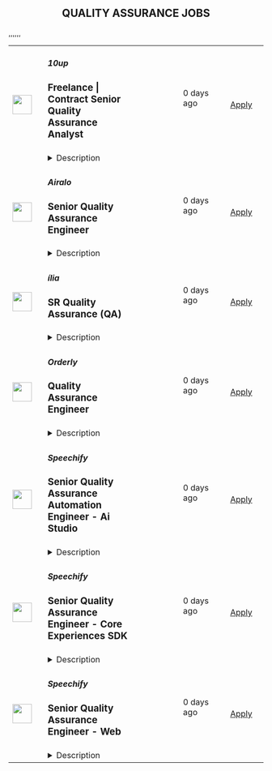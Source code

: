<div align="center"><h2>QUALITY ASSURANCE JOBS</h2></div><table><tr>
                <td width="100" height="100" rowspan="2">
                    <img src="https://pbs.twimg.com/profile_images/2738508979/760be3edebfa0195e36fb3dba07297c1_400x400.png" width="38px" height="auto">
                </td>
                <td width="300">
                    <h5>10up</h5>
                    <h3>Freelance | Contract Senior Quality Assurance Analyst</h3>
                </td>
                <td width="300">
                    <code></code>
                </td>
                <td width="200">
                <text>0 days ago</text>
                </td>
                <td width="100" rowspan="2">
                <a href="https://job-boards.greenhouse.io/10up/jobs/4500249008" align="right" target="_blank">Apply</a>
                </td>
            </tr>
            <tr>
                <td colspan="3">
                <details><summary>Description</summary>
                &lt;p&gt;&lt;strong&gt;Location: Remote - Asia &lt;/strong&gt;&lt;span style=&quot;font-weight: 400;&quot;&gt;(Open to applicants located anywhere IST timezone (+/-4))&lt;/span&gt;&lt;/p&gt;
&lt;p&gt;&lt;span style=&quot;font-weight: 400;&quot;&gt;As an experienced Senior Quality Assurance Analyst at 10up, you’ll be responsible for carrying out manual, visual and functional testing throughout the software development life cycle on unique projects across large web builds and ongoing retainers for high priority clients - ensuring that we not only meet defined requirements, but that we consistently deliver the highest quality experience for our end users.&lt;/span&gt;&lt;/p&gt;
&lt;p&gt;&lt;span style=&quot;font-weight: 400;&quot;&gt;As a leading digital agency, 10up’s client roster spans from innovative startups and impactful non-profits to some of the biggest names in the industry, such as ESPN, Google, The New York Times Co., Microsoft, and The Nobel Prize Committee.&lt;/span&gt;&lt;span style=&quot;font-weight: 400;&quot;&gt;&lt;br&gt;&lt;/span&gt;&lt;span style=&quot;font-weight: 400;&quot;&gt;&lt;br&gt;&lt;/span&gt;As a 10up contractor, you have options for flexible and alternative work schedules. Intentionally remote since day one, spanning six continents and 40 countries, 10up fully embraces the benefits of distributed work.&lt;/p&gt;
&lt;p&gt;&lt;strong&gt;What you will do:&amp;nbsp;&lt;/strong&gt;&lt;/p&gt;
&lt;ul&gt;
&lt;li style=&quot;font-weight: 400;&quot;&gt;&lt;span style=&quot;font-weight: 400;&quot;&gt;Act as the day-to-day QA Owner for dedicated client projects, exhibiting senior-level ownership over QA planning and execution.&lt;/span&gt;&lt;/li&gt;
&lt;li style=&quot;font-weight: 400;&quot;&gt;&lt;span style=&quot;font-weight: 400;&quot;&gt;Lead QA ownership on multiple projects (mix of build and retainer).&amp;nbsp;&lt;/span&gt;&lt;/li&gt;
&lt;li style=&quot;font-weight: 400;&quot;&gt;&lt;span style=&quot;font-weight: 400;&quot;&gt;Successfully create and execute on QA and test case plans by exhibiting ownership of assigned work, proactively flagging blockers, and ensuring alignment of individual output with expected milestones and deadlines. Test cases should follow industry standards and cover all aspects of the property being tested.&lt;/span&gt;&lt;/li&gt;
&lt;li style=&quot;font-weight: 400;&quot;&gt;&lt;span style=&quot;font-weight: 400;&quot;&gt;Ensure superior quality deliverables by engaging cross-discipline leadership, enforcing rigorous QA processes and standards, and taking senior-level ownership of end to end delivery and client satisfaction.&lt;/span&gt;&lt;/li&gt;
&lt;li style=&quot;font-weight: 400;&quot;&gt;&lt;span style=&quot;font-weight: 400;&quot;&gt;Leverage 10up tools, standards, and processes in all client work. Maintain highly collaborative relationships with project managers and discipline directors to achieve elite project outcomes.&lt;/span&gt;&lt;/li&gt;
&lt;li style=&quot;font-weight: 400;&quot;&gt;&lt;span style=&quot;font-weight: 400;&quot;&gt;Actively participate in project discovery to align on QA project requirements. Assist with translating requirements into comprehensive approaches for QA and test case plans that meet established timelines and budgets.&lt;/span&gt;&lt;/li&gt;
&lt;li style=&quot;font-weight: 400;&quot;&gt;&lt;span style=&quot;font-weight: 400;&quot;&gt;Demonstrate a senior-level consultative, client-focused approach through an understanding of underlying client business goals and objectives and support the project team to identify strategic and proactive preventative QA solutions.&amp;nbsp;&lt;/span&gt;&lt;/li&gt;
&lt;/ul&gt;
&lt;p&gt;&lt;strong&gt;About you:&amp;nbsp;&lt;/strong&gt;&lt;/p&gt;
&lt;ul&gt;
&lt;li style=&quot;font-weight: 400;&quot;&gt;&lt;span style=&quot;font-weight: 400;&quot;&gt;You have at least 4+ years of Quality Assurance experience (preferably in an agency environment) for web-based technology projects; specifically focused on quality assurance testing for web applications and software products, including cross-browser and cross-device testing -- emulated and on-device.&lt;/span&gt;&lt;/li&gt;
&lt;li style=&quot;font-weight: 400;&quot;&gt;&lt;span style=&quot;font-weight: 400;&quot;&gt;You are comfortable with major computer and mobile operating systems, including Windows 10, Mac OS/X, iOS, Android, and the major browsers that operate on them (e.g. Safari, Firefox, Chrome), as well as having experience defining tests and reviewing test results with BrowserStack and other cross-platform testing tools.&lt;/span&gt;&lt;/li&gt;
&lt;li style=&quot;font-weight: 400;&quot;&gt;&lt;span style=&quot;font-weight: 400;&quot;&gt;You have experience writing detail-oriented test plans and test cases for manual testing.&lt;/span&gt;&lt;/li&gt;
&lt;li style=&quot;font-weight: 400;&quot;&gt;&lt;span style=&quot;font-weight: 400;&quot;&gt;You apply critical thinking, user empathy, adaptability, and an attention to detail in everything you do, enabling you to not only troubleshoot bugs, but to also identify and offer preventative solutions to potential quality issues before they become problems.&amp;nbsp;&lt;/span&gt;&lt;/li&gt;
&lt;li style=&quot;font-weight: 400;&quot;&gt;&lt;span style=&quot;font-weight: 400;&quot;&gt;You are comfortable being a part of and managing time against multiple parallel cross-functional delivery teams, and directly owning the success of QA across your projects.&lt;/span&gt;&lt;/li&gt;
&lt;/ul&gt;
&lt;p&gt;&lt;strong&gt;Join our Contractor Pool!&amp;nbsp;&lt;/strong&gt;&lt;span style=&quot;font-weight: 400;&quot;&gt;&lt;br&gt;&lt;/span&gt;&lt;span style=&quot;font-weight: 400;&quot;&gt;&lt;br&gt;&lt;/span&gt;&lt;span style=&quot;font-weight: 400;&quot;&gt;We are currently accepting applications for potential upcoming freelance QA opportunities. If you are passionate about 10up&#39;s mission and great QA work, please apply. We&#39;d appreciate the opportunity to personally review your application. Everyone gets a response.&lt;/span&gt;&lt;/p&gt;
&lt;p&gt;&lt;span style=&quot;font-weight: 400;&quot;&gt;Read more about &lt;/span&gt;&lt;a href=&quot;https://drive.google.com/file/d/1nQ9yWRqfDAdrriYRnBNzYo7w59auYxMe/view&quot;&gt;&lt;span style=&quot;font-weight: 400;&quot;&gt;What to Expect&lt;/span&gt;&lt;/a&gt;&lt;span style=&quot;font-weight: 400;&quot;&gt; through our Recruiting process.&lt;/span&gt;&lt;/p&gt;
&lt;p&gt;&lt;span style=&quot;font-weight: 400;&quot;&gt;We don&#39;t want you to miss any communication from us! To ensure you receive updates on your application, please add jobs@10up.com to your contacts list! #LI-Remote&lt;/span&gt;&lt;/p&gt;
                </details>
                </td>
            </tr>,<tr>
                <td width="100" height="100" rowspan="2">
                    <img src="https://lever-client-logos.s3.us-west-2.amazonaws.com/55028a36-609c-479c-9553-d4689ff2dd8c-1669620566663.png" width="38px" height="auto">
                </td>
                <td width="300">
                    <h5>Airalo</h5>
                    <h3>Senior Quality Assurance Engineer</h3>
                </td>
                <td width="300">
                    <code></code>
                </td>
                <td width="200">
                <text>0 days ago</text>
                </td>
                <td width="100" rowspan="2">
                <a href="https://jobs.lever.co/airalo/cd2b9b0f-b0d1-4fd3-93e5-e52422d9f852" align="right" target="_blank">Apply</a>
                </td>
            </tr>
            <tr>
                <td colspan="3">
                <details><summary>Description</summary>
                <div><b>About Airalo</b></div><div>Alo! Airalo is the world’s first eSIM store that helps people connect in over 200+ countries and regions across the globe. We are building the next digital service that revolutionizes the telecom industry. We are a travel-tech company and an equal-opportunity environment that values and executes diversity, inclusion, and equity. Our team is spread across 50+ countries and six continents. What glues us together is our commitment to changing the way you connect<span style="font-size: 13.3333px">. </span></div><div><br></div><div><b>About you</b></div><div>We hope that you care deeply about the quality of your work, the intrinsic worth of tasks, and the success of your team. You are self-disciplined and do not require micromanagement in terms of your skillset and work ethic. You do your best to flourish as an individual every day while working hard to foster a collaborative team environment. You believe in the importance of being — and staying — authentic, honest, positive, and kind. You are a good interlocutor with clear and concise communication. You are able to manage multiple projects, have an analytical mind, pay keen attention to detail, and love to get your hands dirty. You are cognizant, tolerant, and welcoming of vulnerabilities and cultural differences.</div><div><br></div><div><b>About the Role</b></div><div><b>Position</b>: Full-time / Employee</div><div><b>Location:</b>&nbsp;Remote-first </div><div><b>Benefits:</b>&nbsp;Health Insurance, work-from-anywhere stipend, annual wellness &amp; learning credits, annual all-expenses-paid company retreat in a gorgeous destination &amp; other benefits</div><div><br></div><div>We are looking for an experienced and responsible senior QA automation engineer who will create and improve automation strategy and framework, making it part of our CI/CD pipeline . You will be part of our QA team that maximizes product quality and minimize regression risks by creating automated tests for our API, Web and Mobile applications.</div><h3>Responsibilities include but are not limited to:</h3><li>Designing, implementing, and executing automated and performance tests for native mobile and web applications</li><li>Running User Acceptance and Regression tests by reviewing the user stories, acceptance criteria &amp; design documents, and creating user acceptance cases (UAC)</li><li>Caring for the quality of user interfaces as pixel-perfect and experience, as much as software quality</li><li>Ensuring version releases with 0 critical bug all the time</li><li>Collaborating and working closely with Product Managers, Developers, Designers to share bug reports, ensure business requirements are met, and increase code and automated test coverages</li><li>Tracking and measuring quality metrics to take any necessary corrective actions proactively for one thing: the best quality can be achieved</li><li>Evaluating, building, and improving the roadmap and infrastructure of the overall QA strategy and testing cycle for the end-products, making recommendations as necessary</li><li>Helping to build and grow a strong and dedicated QA Team</li>,<h3>Must-haves:</h3><li>5+ years of dedicated experience in Quality Assurance (QA)</li><li>3+ years of dedicated experience with web and mobile automating application</li><li>Understanding of software testing theory and methodologies</li><li>Experience in manual testing across the spectrum of acceptance criteria of the user stories and test cases</li><li>Ability to run User Acceptance and Regression tests from the perspective of the end-users</li><li>Good understanding of HTTP protocol, WebSocket</li><li>Experience in automated functional, API, and UI testing</li><li>Understanding of distributed apps and client-server architecture</li><li>Good knowledge of at least one programming language e.g., Java, Python, JavaScript, etc.</li><li>Experience with test automation frameworks for UI/API e.g., XCUITest, Selenium, Cucumber, Cypress, Playwright, Maestro mobile, Axios, RestAssured, etc.</li><li>Experience in performance testing and tools e.g., Apache Jmeter, Gatlin, etc.</li><li>Experience with software development tools e.g., Xcode, Android Studio, etc.</li><li>Experience with continuous integration (CI/CD) pipelines and tools e.g., Github Actions, Bitrise, etc.</li><li>Experience with setting up&nbsp;testing environments and Docker containers for automated tests</li><li>Ability to troubleshoot and debug test infrastructure (test environments, docker containers, CI/CD pipeline workflows related to test automation)</li><li>Strong critical and analytical thinking, ability to determine gaps and inconsistencies in product requirements and collaborate with product managers and developers to improve them</li><li>Good verbal and written communication skills in English</li>,<h3>Good-to-have:</h3><li>Knowledge of Agile product development practices and tools e.g. JIRA etc.</li><li>Graduate degree in a related field</li><li>Prior work experience in telecommunications</li><li>Knowledge of eSIM and GSMA related technologies and services</li><div>If you are interested in this position, <b>please apply via the link.</b></div><div><br></div><div>We sincerely thank all applicants in advance for submitting their interest in this opportunity. Airalo is an equal opportunity employer and values diversity, equity &amp; inclusion. We do not discriminate on the basis of race, religion, national origin, gender, sexual orientation, age, marital status, veteran status, or disability status. We are committed to providing reasonable accommodations upon request for individuals with disabilities throughout our job interview process.</div>
                </details>
                </td>
            </tr>,<tr>
                <td width="100" height="100" rowspan="2">
                    <img src="https://avatars.githubusercontent.com/u/35933823?s=200&v=4" width="38px" height="auto">
                </td>
                <td width="300">
                    <h5>ília</h5>
                    <h3>SR Quality Assurance (QA)</h3>
                </td>
                <td width="300">
                    <code></code>
                </td>
                <td width="200">
                <text>0 days ago</text>
                </td>
                <td width="100" rowspan="2">
                <a href="https://boards.greenhouse.io/ilia/jobs/5432142004" align="right" target="_blank">Apply</a>
                </td>
            </tr>
            <tr>
                <td colspan="3">
                <details><summary>Description</summary>
                &lt;p&gt;Aqui na ília nossas vagas estão sempre abertas para todas as pessoas e não se restringem quanto a gênero, etnia, orientação sexual, fatores sociais, condições físicas ou intelectuais (PCD) etc. Incentivamos a candidatura de integrantes de todos os grupos minoritários!&lt;/p&gt;
&lt;h3&gt;&lt;strong&gt;Sobre a ília&lt;/strong&gt;&lt;/h3&gt;
&lt;p&gt;Somos especialistas em tecnologia, dados e design, impulsionando a transformação digital de grandes players do mercado há mais de 10 anos, nos setores financeiro, seguros e mobilidade. Com mais de 450 profissionais, estamos presentes no Brasil e Europa, atendendo aos mercados da América Latina, Europa e América do Norte, desenvolvendo produtos digitais de alta qualidade e com foco em resultados de negócios. Somos uma equipe inovadora, criativa e apaixonada por tecnologia.&amp;nbsp;&lt;/p&gt;
&lt;p&gt;Certificada pelo 5° ano consecutivo como Great Place to work aqui na ília acreditamos que pessoas mudam o mundo, e investimos nelas. Nossas awesome deliveries são feitas de pessoas para pessoas, afinal awesome people make awesome deliveries!&amp;nbsp;&lt;/p&gt;
&lt;p&gt;#Vempraília!&lt;/p&gt;
&lt;h3&gt;&lt;strong&gt;Sobre a vaga&lt;/strong&gt;&lt;/h3&gt;
&lt;ul class=&quot;p-rich_text_list p-rich_text_list__bullet p-rich_text_list--nested&quot; data-stringify-type=&quot;unordered-list&quot; data-list-tree=&quot;true&quot; data-indent=&quot;0&quot; data-border=&quot;0&quot;&gt;
&lt;li data-stringify-indent=&quot;0&quot; data-stringify-border=&quot;0&quot;&gt;Definir e implementar estratégias de testes para garantir a qualidade dos produtos.&lt;/li&gt;
&lt;li data-stringify-indent=&quot;0&quot; data-stringify-border=&quot;0&quot;&gt;Desenvolver e manter testes automatizados (frontend, backend e mobile).&lt;/li&gt;
&lt;li data-stringify-indent=&quot;0&quot; data-stringify-border=&quot;0&quot;&gt;Trabalhar em conjunto com desenvolvedores, designers e POs para garantir entregas de alto nível.&lt;/li&gt;
&lt;li data-stringify-indent=&quot;0&quot; data-stringify-border=&quot;0&quot;&gt;Criar e executar testes funcionais, regressivos, de integração, performance e segurança.&lt;/li&gt;
&lt;li data-stringify-indent=&quot;0&quot; data-stringify-border=&quot;0&quot;&gt;Estabelecer e manter pipelines de CI/CD com automação de testes.&lt;/li&gt;
&lt;li data-stringify-indent=&quot;0&quot; data-stringify-border=&quot;0&quot;&gt;Definir métricas e indicadores de qualidade para monitoramento contínuo.&lt;/li&gt;
&lt;li data-stringify-indent=&quot;0&quot; data-stringify-border=&quot;0&quot;&gt;Atuar na identificação e resolução de bugs e gargalos de performance.&lt;/li&gt;
&lt;li data-stringify-indent=&quot;0&quot; data-stringify-border=&quot;0&quot;&gt;Propor e implementar melhores práticas de QA no time.&lt;/li&gt;
&lt;li data-stringify-indent=&quot;0&quot; data-stringify-border=&quot;0&quot;&gt;Garantir documentação adequada dos casos de testes e processos.&lt;/li&gt;
&lt;/ul&gt;
&lt;h3&gt;&lt;strong&gt;Requisitos:&lt;/strong&gt;&lt;/h3&gt;
&lt;ul class=&quot;p-rich_text_list p-rich_text_list__bullet p-rich_text_list--nested&quot; data-stringify-type=&quot;unordered-list&quot; data-list-tree=&quot;true&quot; data-indent=&quot;0&quot; data-border=&quot;0&quot;&gt;
&lt;li data-stringify-indent=&quot;0&quot; data-stringify-border=&quot;0&quot;&gt;Experiência sólida com automação de testes (Selenium, Cypress, Playwright, Appium, etc.).&lt;/li&gt;
&lt;li data-stringify-indent=&quot;0&quot; data-stringify-border=&quot;0&quot;&gt;Conhecimento em linguagens de programação (JavaScript, TypeScript, Python, Java, etc.).&lt;/li&gt;
&lt;li data-stringify-indent=&quot;0&quot; data-stringify-border=&quot;0&quot;&gt;Experiência em testes de API com Postman, RestAssured ou similares.&lt;/li&gt;
&lt;li data-stringify-indent=&quot;0&quot; data-stringify-border=&quot;0&quot;&gt;Conhecimento em CI/CD e integração de testes automatizados (Jenkins, GitHub Actions, etc.).&lt;/li&gt;
&lt;li data-stringify-indent=&quot;0&quot; data-stringify-border=&quot;0&quot;&gt;Experiência com BDD (Cucumber, SpecFlow, etc.).&lt;/li&gt;
&lt;li data-stringify-indent=&quot;0&quot; data-stringify-border=&quot;0&quot;&gt;&amp;nbsp;Conhecimento em testes de performance (JMeter, k6, Gatling).&lt;/li&gt;
&lt;li data-stringify-indent=&quot;0&quot; data-stringify-border=&quot;0&quot;&gt;&amp;nbsp;Familiaridade com metodologias ágeis (Scrum, Kanban).&lt;/li&gt;
&lt;li data-stringify-indent=&quot;0&quot; data-stringify-border=&quot;0&quot;&gt;&amp;nbsp;Capacidade de análise crítica e resolução de problemas.&lt;/li&gt;
&lt;li data-stringify-indent=&quot;0&quot; data-stringify-border=&quot;0&quot;&gt;Inglês desejável (leitura e escrita para documentação e testes internacionais).&lt;/li&gt;
&lt;/ul&gt;
&lt;h3&gt;&lt;strong&gt;Benefícios e Incentivos:&lt;/strong&gt;&lt;/h3&gt;
&lt;p&gt;Nossa contratação é CLT- 40h semanais com jornada flexível, sendo executada 100% de forma remota. Os benefícios da ília são pensados para proporcionar uma experiência AWESOME para cada ílian, abaixo você encontra os benefícios de forma resumida. #vempraília&lt;/p&gt;
&lt;p&gt;Para Saúde e bem-estar:&lt;/p&gt;
&lt;ul&gt;
&lt;li&gt;Plano de Saúde e Odontológico SulAmérica extensivo a dependentes;&lt;/li&gt;
&lt;li&gt;Vale Alimentação/Refeição em cartão fléxivel Picpay benefícios&amp;nbsp;&lt;/li&gt;
&lt;li&gt;Seguro de Vida;&lt;/li&gt;
&lt;li&gt;Auxílio Home-Office em cartão fléxivel Picpay benefícios;&lt;/li&gt;
&lt;li&gt;Wellhub (Gympass)&lt;/li&gt;
&lt;li&gt;TotalPass&lt;/li&gt;
&lt;/ul&gt;
&lt;p&gt;Para o seu Desenvolvimento:&lt;/p&gt;
&lt;ul&gt;
&lt;li&gt;ília University: Universidade Corporativa com mais de 20 mil cursos disponíveis para desenvolvimento pessoal e profissional;&lt;/li&gt;
&lt;li&gt;Language Academy: Escola de idiomas para ílians;&lt;/li&gt;
&lt;li&gt;í-talks e Chapter: Momentos e cerimônias em que o time compartilha práticas, estudos, projetos e ideias. Nas chapters ainda se reúnem pessoas com skills similares para compartilhamento de ideias, práticas e experiências;&lt;/li&gt;
&lt;/ul&gt;
&lt;p&gt;Gostamos de ir além no cuidado com as nossas pessoas, então dispomos também de alguns benefícios não convencionais:&amp;nbsp;&lt;/p&gt;
&lt;ul&gt;
&lt;li&gt;Plano de Saúde PET- Guapeco&amp;nbsp;&lt;/li&gt;
&lt;li&gt;BYOD- Alugamos o seu notebook pessoal te pagando um valor mensal para que você o use, mas disponibilizamos também máquinas de trabalho para ílians. Você quem decide!&lt;/li&gt;
&lt;li&gt;Seu Niver, seu bolo!&lt;/li&gt;
&lt;li&gt;Seu Networking Vale Prêmio- Programa de premiação a indicação de novos funcionários.&lt;/li&gt;
&lt;/ul&gt;
                </details>
                </td>
            </tr>,<tr>
                <td width="100" height="100" rowspan="2">
                    <img src="https://avatars.githubusercontent.com/u/116062758?s=200&v=4" width="38px" height="auto">
                </td>
                <td width="300">
                    <h5>Orderly</h5>
                    <h3>Quality Assurance Engineer</h3>
                </td>
                <td width="300">
                    <code></code>
                </td>
                <td width="200">
                <text>0 days ago</text>
                </td>
                <td width="100" rowspan="2">
                <a href="https://job-boards.greenhouse.io/orderlynetwork/jobs/5212636003" align="right" target="_blank">Apply</a>
                </td>
            </tr>
            <tr>
                <td colspan="3">
                <details><summary>Description</summary>
                &lt;h2 style=&quot;text-align: center;&quot;&gt;&lt;strong&gt;Work with the best&lt;/strong&gt;&lt;/h2&gt;
&lt;p&gt;We are Orderly, the ultimate destination for decentralized trading platforms. We are not satisfied with the limitations of centralized exchanges or the complexities of building decentralized order books. We aim to make trading easy, fast, and secure for everyone. How? By fusing the simplicity of CeFi with the power of DeFi.&lt;br&gt;&lt;br&gt;At the heart of the issue lies “liquidity”. Builders often grapple with a paradox; traders need liquidity, but liquidity demands traders. Our solution is simple as is bold –&lt;span class=&quot;text-primary-100 font-semibold&quot;&gt;concentrate all liquidity into one order book. One order book that connects all the liquidity in the crypto space.&lt;/span&gt;&lt;br&gt;&lt;br&gt;Our ambition doesn&#39;t stop there. We&#39;re omnichain, championing chain abstraction. We envision seamless transactions, where the underlying blockchain is merely a detail. By concentrating liquidity, we aim to redefine the crypto landscape, making bridging and wrapped assets a thing of the past.&lt;br&gt;&lt;br&gt;We are Orderly, and we are here to revolutionize DeFi, democratizing access to financial opportunities and fostering a fair, equitable paradigm for all.&lt;/p&gt;
&lt;h2 style=&quot;text-align: center;&quot;&gt;&lt;strong&gt;A Glimpse into Your Future at Orderly Network&lt;/strong&gt;&lt;/h2&gt;
&lt;ul&gt;
&lt;li&gt;&lt;span style=&quot;text-decoration: underline;&quot;&gt;&lt;em&gt;What will you be working on?&lt;/em&gt;&lt;/span&gt;
&lt;ul&gt;
&lt;li&gt;Test, deploy, and operate automated high-frequency quantitative trading systems&lt;/li&gt;
&lt;li&gt;Monitor risk exposure, pnl and system status of hundreds of trading processes&lt;/li&gt;
&lt;li&gt;Adjust model configs and parameters based on market conditions&lt;/li&gt;
&lt;li&gt;Suggest automation and improvements to the systems&lt;/li&gt;
&lt;li&gt;Contribute to all aspects of the trading desk activities including: position and pnl reconciliation, risk management tasks, and post trade analysis&lt;/li&gt;
&lt;li&gt;Generate feedback on trading system performance by examining system logs and market data for executions&lt;/li&gt;
&lt;li&gt;Communicate relevant news, market events, and system behavior to team members&lt;/li&gt;
&lt;/ul&gt;
&lt;/li&gt;
&lt;li&gt;&lt;span style=&quot;text-decoration: underline;&quot;&gt;&lt;em&gt;What skills will you be using?&lt;/em&gt;&lt;/span&gt;
&lt;ul&gt;
&lt;li&gt;Bachelor&#39;s degree in Engineering, Sciences, Math, Economics, Finance (or equivalent)&lt;/li&gt;
&lt;li&gt;Strong work ethic and willingness to do what it takes to get the job done&lt;/li&gt;
&lt;li&gt;Must be motivated, dependable, and responsible&lt;/li&gt;
&lt;li&gt;Ability to use sound judgment under pressure&lt;/li&gt;
&lt;li&gt;High attention to detail&lt;/li&gt;
&lt;li&gt;Ability to understand and reason about complex trading systems&lt;/li&gt;
&lt;li&gt;Basic SQL, JavaScript, Java programming and scripting knowledge in a Linux environment&lt;/li&gt;
&lt;li&gt;Previous trading experience a plus&lt;/li&gt;
&lt;/ul&gt;
&lt;/li&gt;
&lt;/ul&gt;
&lt;h2 style=&quot;text-align: center;&quot;&gt;&lt;strong&gt;Interested in Learning More?&lt;/strong&gt;&lt;/h2&gt;
&lt;ul&gt;
&lt;li&gt;Our hiring process begins by meeting with our People Team, who help facilitate the process of placing you in your new role. You can expect to share your experience and ideas in online video interviews with our hiring team, made up of management and potential new colleagues.&lt;/li&gt;
&lt;li&gt;If you have experience in developing trading systems or financial-related products is a&amp;nbsp;plus.&lt;/li&gt;
&lt;li&gt;You can prepare for this interview by mentally organizing your strategies and opinions on topics such as Web3, cryptocurrency trading platforms, and your vision of how to succeed.&amp;nbsp;&lt;/li&gt;
&lt;li&gt;Share this! Don’t be afraid of friends or co-workers stealing this job! If you are amazing and smart we will find a place for you. Check out our &lt;a href=&quot;https://boards.greenhouse.io/orderlynetwork/jobs/5170520003&quot; target=&quot;_blank&quot;&gt;External Referral Incentives Program&lt;/a&gt; as well.&amp;nbsp;&lt;/li&gt;
&lt;/ul&gt;
                </details>
                </td>
            </tr>,<tr>
                <td width="100" height="100" rowspan="2">
                    <img src="https://avatars.githubusercontent.com/u/32529485?s=200&v=4" width="38px" height="auto">
                </td>
                <td width="300">
                    <h5>Speechify</h5>
                    <h3>Senior Quality Assurance Automation Engineer - Ai Studio </h3>
                </td>
                <td width="300">
                    <code></code>
                </td>
                <td width="200">
                <text>0 days ago</text>
                </td>
                <td width="100" rowspan="2">
                <a href="https://job-boards.greenhouse.io/speechify/jobs/4974899004" align="right" target="_blank">Apply</a>
                </td>
            </tr>
            <tr>
                <td colspan="3">
                <details><summary>Description</summary>
                &lt;div class=&quot;p-rich_text_section&quot;&gt;&lt;strong data-stringify-type=&quot;bold&quot;&gt;Mission&lt;/strong&gt;&lt;/div&gt;
&lt;div class=&quot;p-rich_text_section&quot;&gt;&lt;br&gt;Speechify is the easiest way to listen to the world’s information. Articles on the web, documents in the cloud, books on your phone. We absorb it all and let you listen to it at your desk, on the go, at your own speed, and with tools that make learning easier, deeper, and faster. What streaming services have done for audio entertainment, we’re doing for audio information. And whatever we’re doing seems to be working. We’re #1 in our category, and experiencing exponential growth.&lt;/div&gt;
&lt;div class=&quot;p-rich_text_section&quot;&gt;&amp;nbsp;&lt;/div&gt;
&lt;div class=&quot;p-rich_text_section&quot;&gt;&lt;strong data-stringify-type=&quot;bold&quot;&gt;Overview&lt;/strong&gt;&lt;/div&gt;
&lt;div class=&quot;p-rich_text_section&quot;&gt;&lt;br&gt;Our team is committed to changing the way people read and with our exponential growth, we are looking for a strong QA engineer to help us succeed through testing mobile applications. We love a commitment to quality and risk assessment, maintaining documentation, and curiosity of testing trends and industry standards.&lt;/div&gt;
&lt;div class=&quot;p-rich_text_section&quot;&gt;&amp;nbsp;&lt;/div&gt;
&lt;div class=&quot;p-rich_text_section&quot;&gt;This is a full-time remote role and can be based anywhere globally.&lt;/div&gt;
&lt;div class=&quot;p-rich_text_section&quot;&gt;&amp;nbsp;&lt;/div&gt;
&lt;div class=&quot;p-rich_text_section&quot;&gt;&lt;strong data-stringify-type=&quot;bold&quot;&gt;What You’ll Do&lt;/strong&gt;&lt;/div&gt;
&lt;div class=&quot;p-rich_text_section&quot;&gt;
&lt;ul class=&quot;p-rich_text_list p-rich_text_list__bullet&quot; data-stringify-type=&quot;unordered-list&quot; data-indent=&quot;0&quot; data-border=&quot;0&quot;&gt;
&lt;li data-stringify-indent=&quot;0&quot; data-stringify-border=&quot;0&quot;&gt;Develop and execute test plans, test cases, and test scripts for the Speechify iOS app, ensuring comprehensive coverage for both manual and automated testing.&lt;/li&gt;
&lt;li data-stringify-indent=&quot;0&quot; data-stringify-border=&quot;0&quot;&gt;Collaborate with the development team to identify, reproduce, and document issues and defects in the iOS app.&lt;/li&gt;
&lt;li data-stringify-indent=&quot;0&quot; data-stringify-border=&quot;0&quot;&gt;Utilize and maintain automation tools and frameworks for Web, such as Playwright, to increase efficiency and reduce manual testing efforts.&lt;/li&gt;
&lt;li data-stringify-indent=&quot;0&quot; data-stringify-border=&quot;0&quot;&gt;Stay up-to-date with the latest industry trends, tools, and best practices in Web testing and automation.&lt;/li&gt;
&lt;li data-stringify-indent=&quot;0&quot; data-stringify-border=&quot;0&quot;&gt;Create and maintain test documentation, including test plans, test cases, and test summaries, ensuring they are clear, concise, and up-to-date.&lt;/li&gt;
&lt;li data-stringify-indent=&quot;0&quot; data-stringify-border=&quot;0&quot;&gt;Communicate testing results, progress, and issues to project stakeholders, including developers, product managers, and customer support teams.&lt;/li&gt;
&lt;li data-stringify-indent=&quot;0&quot; data-stringify-border=&quot;0&quot;&gt;Participate in agile development processes, attending daily stand-ups, sprint planning sessions, and retrospectives.&lt;/li&gt;
&lt;li data-stringify-indent=&quot;0&quot; data-stringify-border=&quot;0&quot;&gt;Continuously identify opportunities for process and tool improvements, and work with the team to implement these enhancements.&lt;/li&gt;
&lt;/ul&gt;
&lt;/div&gt;
&lt;div class=&quot;p-rich_text_section&quot;&gt;&amp;nbsp;&lt;/div&gt;
&lt;div class=&quot;p-rich_text_section&quot;&gt;&lt;strong data-stringify-type=&quot;bold&quot;&gt;An ideal candidate should have&lt;/strong&gt;&lt;/div&gt;
&lt;ul class=&quot;p-rich_text_list p-rich_text_list__bullet&quot; data-stringify-type=&quot;unordered-list&quot; data-indent=&quot;0&quot; data-border=&quot;0&quot;&gt;
&lt;li data-stringify-indent=&quot;0&quot; data-stringify-border=&quot;0&quot;&gt;B.S. in Computer Science, related technical field or equivalent experience&lt;/li&gt;
&lt;li data-stringify-indent=&quot;0&quot; data-stringify-border=&quot;0&quot;&gt;3+ years of experience in QA engineering, with a focus on Web Based testing.&lt;/li&gt;
&lt;li data-stringify-indent=&quot;0&quot; data-stringify-border=&quot;0&quot;&gt;Proficiency in using automation tools and frameworks for iOS, such as Appium, Python language&lt;/li&gt;
&lt;li data-stringify-indent=&quot;0&quot; data-stringify-border=&quot;0&quot;&gt;Strong understanding of Web app development and testing processes, including familiarity with Apple&#39;s Human Interface Guidelines and the App Store submission process.&lt;/li&gt;
&lt;li data-stringify-indent=&quot;0&quot; data-stringify-border=&quot;0&quot;&gt;Experience with continuous integration and continuous delivery (CI/CD) pipelines, such as Bitrise, CircleCI.&lt;/li&gt;
&lt;li data-stringify-indent=&quot;0&quot; data-stringify-border=&quot;0&quot;&gt;Solid understanding of Agile methodologies and experience working in an Agile environment.&lt;/li&gt;
&lt;li data-stringify-indent=&quot;0&quot; data-stringify-border=&quot;0&quot;&gt;Excellent troubleshooting and problem-solving skills, with the ability to identify, analyze, and resolve issues in a timely manner.&lt;/li&gt;
&lt;li data-stringify-indent=&quot;0&quot; data-stringify-border=&quot;0&quot;&gt;Strong communication and collaboration skills, with the ability to work effectively with cross-functional teams.&lt;/li&gt;
&lt;li data-stringify-indent=&quot;0&quot; data-stringify-border=&quot;0&quot;&gt;Experience with version control systems, such as Git.&lt;/li&gt;
&lt;/ul&gt;
&lt;div class=&quot;p-rich_text_section&quot;&gt;Nice-to-Have:&lt;/div&gt;
&lt;ul class=&quot;p-rich_text_list p-rich_text_list__bullet&quot; data-stringify-type=&quot;unordered-list&quot; data-indent=&quot;0&quot; data-border=&quot;0&quot;&gt;
&lt;li data-stringify-indent=&quot;0&quot; data-stringify-border=&quot;0&quot;&gt;Experience with text-to-speech technologies.&lt;/li&gt;
&lt;li data-stringify-indent=&quot;0&quot; data-stringify-border=&quot;0&quot;&gt;Familiarity with accessibility testing and guidelines, such as WCAG.&lt;/li&gt;
&lt;/ul&gt;
&lt;div class=&quot;p-rich_text_section&quot;&gt;&lt;strong data-stringify-type=&quot;bold&quot;&gt;Engineering at Speechify is exciting for a few reasons&lt;/strong&gt;&lt;/div&gt;
&lt;ul&gt;
&lt;li&gt;We provide an opportunity to not only increase your knowledge, but ours as well.
&lt;ul&gt;
&lt;li&gt;We strongly believe is sustainable growth. As a startup, we put our customers and employees first.&lt;/li&gt;
&lt;/ul&gt;
&lt;/li&gt;
&lt;li&gt;Our company vision allows for a lot of creative exploration.
&lt;ul&gt;
&lt;li&gt;What does a future where people consume all information through audio look like? How do we create this future?&lt;/li&gt;
&lt;/ul&gt;
&lt;/li&gt;
&lt;li&gt;We have life changing product market fit.
&lt;ul&gt;
&lt;li&gt;Our users (people with disabilities, students, working professionals) report life changing experiences after discovering our product.&lt;/li&gt;
&lt;/ul&gt;
&lt;/li&gt;
&lt;li&gt;We move very quickly
&lt;ul&gt;
&lt;li&gt;We run many experiments and ship product updates multiple times every week.&lt;/li&gt;
&lt;/ul&gt;
&lt;/li&gt;
&lt;li&gt;We are focused on customers
&lt;ul&gt;
&lt;li&gt;We start from concrete user problems and build systems that solve them&lt;/li&gt;
&lt;/ul&gt;
&lt;/li&gt;
&lt;li&gt;We value deep thinking
&lt;ul&gt;
&lt;li&gt;We get to the right answers through careful thought and experimentation and love digging deeper into the details.&lt;/li&gt;
&lt;/ul&gt;
&lt;/li&gt;
&lt;/ul&gt;
&lt;p&gt;&lt;strong data-stringify-type=&quot;bold&quot;&gt;What we offer&lt;/strong&gt;&lt;/p&gt;
&lt;ul&gt;
&lt;li&gt;A fast-growing environment where you can help shape the company and product.&lt;/li&gt;
&lt;li&gt;An entrepreneurial-minded team that supports risk, intuition, and hustle.&lt;/li&gt;
&lt;li&gt;A hands-off management approach so you can focus and do your best work.&lt;/li&gt;
&lt;li&gt;An opportunity to make a big impact in a transformative industry.&lt;/li&gt;
&lt;li&gt;Competitive salaries, a friendly and laid-back atmosphere, and a commitment to building a great asynchronous culture.&lt;/li&gt;
&lt;li&gt;Opportunity to work on a life-changing product that millions of people use.&lt;/li&gt;
&lt;li&gt;Build products that directly impact and support people with learning differences like dyslexia, ADD, low vision, concussions, autism, and more.&lt;/li&gt;
&lt;li&gt;Work in one of the fastest growing sectors of tech, the intersection of artificial intelligence and audio.&lt;/li&gt;
&lt;/ul&gt;
&lt;p&gt;&lt;strong data-stringify-type=&quot;bold&quot;&gt;Think you’re a good fit for this job?&amp;nbsp;&lt;/strong&gt;&lt;/p&gt;
&lt;p&gt;Tell us more about yourself and why you&#39;re interested in the role when you apply.&lt;br&gt;And don’t forget to include links to your portfolio and LinkedIn.&lt;/p&gt;
&lt;p&gt;&lt;strong data-stringify-type=&quot;bold&quot;&gt;Not looking but know someone who would make a great fit?&amp;nbsp;&lt;/strong&gt;&lt;br&gt;Refer them!&amp;nbsp;&lt;/p&gt;
&lt;p&gt;&lt;strong data-stringify-type=&quot;bold&quot;&gt;Speechify is committed to a diverse and inclusive workplace.&amp;nbsp;&lt;/strong&gt;&lt;br&gt;Speechify does not discriminate on the basis of race, national origin, gender, gender identity, sexual orientation, protected veteran status, disability, age, or other legally protected status.&lt;/p&gt;
                </details>
                </td>
            </tr>,<tr>
                <td width="100" height="100" rowspan="2">
                    <img src="https://avatars.githubusercontent.com/u/32529485?s=200&v=4" width="38px" height="auto">
                </td>
                <td width="300">
                    <h5>Speechify</h5>
                    <h3>Senior Quality Assurance Engineer - Core Experiences SDK</h3>
                </td>
                <td width="300">
                    <code></code>
                </td>
                <td width="200">
                <text>0 days ago</text>
                </td>
                <td width="100" rowspan="2">
                <a href="https://job-boards.greenhouse.io/speechify/jobs/5383256004" align="right" target="_blank">Apply</a>
                </td>
            </tr>
            <tr>
                <td colspan="3">
                <details><summary>Description</summary>
                &lt;div class=&quot;p-rich_text_section&quot;&gt;&lt;strong data-stringify-type=&quot;bold&quot;&gt;Mission&lt;/strong&gt;&lt;/div&gt;
&lt;div class=&quot;p-rich_text_section&quot;&gt;&lt;br&gt;Speechify is the easiest way to listen to the world’s information. Articles on the web, documents in the cloud, books on your phone. We absorb it all and let you listen to it at your desk, on the go, at your own speed, and with tools that make learning easier, deeper, and faster. What streaming services have done for audio entertainment, we’re doing for audio information. And whatever we’re doing seems to be working. We’re #1 in our category, and experiencing exponential growth.&lt;/div&gt;
&lt;div class=&quot;p-rich_text_section&quot;&gt;&amp;nbsp;&lt;/div&gt;
&lt;div class=&quot;p-rich_text_section&quot;&gt;&lt;strong data-stringify-type=&quot;bold&quot;&gt;Overview&lt;/strong&gt;&lt;/div&gt;
&lt;div class=&quot;p-rich_text_section&quot;&gt;&lt;br&gt;Our team is committed to changing the way people read and with our exponential growth, we are looking for a strong QA engineer to help us succeed through testing mobile applications. We love a commitment to quality and risk assessment, maintaining&amp;nbsp;documentation, and curiosity of testing trends and industry standards.&lt;/div&gt;
&lt;div class=&quot;p-rich_text_section&quot;&gt;&amp;nbsp;&lt;/div&gt;
&lt;div class=&quot;p-rich_text_section&quot;&gt;This is a full-time remote role and can be based anywhere globally.&lt;/div&gt;
&lt;h3 class=&quot;p-rich_text_section&quot;&gt;&lt;strong data-stringify-type=&quot;bold&quot;&gt;What You’ll Do&lt;/strong&gt;&lt;/h3&gt;
&lt;div class=&quot;p-rich_text_section&quot;&gt;
&lt;ul class=&quot;p-rich_text_list p-rich_text_list__bullet&quot; data-stringify-type=&quot;unordered-list&quot; data-indent=&quot;0&quot; data-border=&quot;0&quot;&gt;
&lt;li&gt;Automation Development:
&lt;ul class=&quot;p-rich_text_list p-rich_text_list__bullet&quot; data-stringify-type=&quot;unordered-list&quot; data-indent=&quot;0&quot; data-border=&quot;0&quot;&gt;
&lt;li&gt;Design, develop, and maintain automated test scripts and frameworks tailored for SDK testing.&lt;/li&gt;
&lt;li&gt;Leverage modern tools and methodologies to optimize test automation processes&lt;/li&gt;
&lt;/ul&gt;
&lt;/li&gt;
&lt;/ul&gt;
&lt;/div&gt;
&lt;div class=&quot;p-rich_text_section&quot;&gt;
&lt;p&gt;&lt;strong&gt;SDK Testing:&lt;/strong&gt;&lt;/p&gt;
&lt;ul&gt;
&lt;li&gt;Test SDKs across multiple platforms, including mobile (iOS/Android), desktop, and cloud-based environments.&lt;/li&gt;
&lt;li&gt;Validate SDK functionality, compatibility, performance, and security.&lt;/li&gt;
&lt;/ul&gt;
&lt;p&gt;&lt;strong&gt;Quality Assurance Leadership:&lt;/strong&gt;&lt;/p&gt;
&lt;ul&gt;
&lt;li&gt;Define and implement best practices for QA processes in SDK development.&lt;/li&gt;
&lt;li&gt;Collaborate with developers, product managers, and other QA engineers to identify test requirements.&lt;/li&gt;
&lt;li&gt;Review code and provide feedback to ensure testability and quality standards are met.&lt;/li&gt;
&lt;/ul&gt;
&lt;/div&gt;
&lt;div class=&quot;p-rich_text_section&quot;&gt;
&lt;p&gt;&lt;strong&gt;Framework Optimization:&lt;/strong&gt;&lt;/p&gt;
&lt;ul&gt;
&lt;li&gt;Develop modular and reusable components for automation frameworks to support various SDKs.&lt;/li&gt;
&lt;li&gt;Monitor and improve automation efficiency through CI/CD pipeline integration.&lt;/li&gt;
&lt;/ul&gt;
&lt;p&gt;&lt;strong&gt;Bug Management:&lt;/strong&gt;&lt;/p&gt;
&lt;ul&gt;
&lt;li&gt;Identify, document, and track bugs using issue-tracking tools.&lt;/li&gt;
&lt;li&gt;Work with engineering teams to ensure timely resolution of defects.&lt;/li&gt;
&lt;/ul&gt;
&lt;p&gt;&lt;strong&gt;Technical Documentation:&lt;/strong&gt;&lt;/p&gt;
&lt;ul&gt;
&lt;li&gt;Create and maintain clear and concise technical documentation for automated tests and QA processes.&lt;/li&gt;
&lt;li&gt;Provide test plans, coverage reports, and QA metrics to stakeholders.&lt;/li&gt;
&lt;/ul&gt;
&lt;/div&gt;
&lt;div class=&quot;p-rich_text_section&quot;&gt;&amp;nbsp;&lt;/div&gt;
&lt;div class=&quot;p-rich_text_section&quot;&gt;&lt;strong data-stringify-type=&quot;bold&quot;&gt;An ideal candidate should have&lt;/strong&gt;&lt;/div&gt;
&lt;ul class=&quot;p-rich_text_list p-rich_text_list__bullet&quot; data-stringify-type=&quot;unordered-list&quot; data-indent=&quot;0&quot; data-border=&quot;0&quot;&gt;
&lt;li data-stringify-indent=&quot;0&quot; data-stringify-border=&quot;0&quot;&gt;
&lt;ul&gt;
&lt;li&gt;Education: Bachelor’s or Master’s degree in Computer Science, Software Engineering, or a related field.&lt;/li&gt;
&lt;/ul&gt;
&lt;br&gt;
&lt;ul&gt;
&lt;li&gt;Experience:&lt;/li&gt;
&lt;ul&gt;
&lt;li&gt;5+ years of experience in software quality assurance, with a focus on automation.&lt;/li&gt;
&lt;li&gt;Extensive hands-on experience testing SDKs, libraries, or APIs.&lt;/li&gt;
&lt;li&gt;Proficiency in one or more programming languages such as Python, Java, or C#.&lt;/li&gt;
&lt;/ul&gt;
&lt;li&gt;Skills:&lt;/li&gt;
&lt;ul&gt;
&lt;li&gt;Strong knowledge of testing methodologies, tools, and best practices for SDKs.&lt;/li&gt;
&lt;li&gt;Experience with automation tools like Selenium, Appium, or equivalent.&lt;/li&gt;
&lt;li&gt;Familiarity with SDK tools and platforms (e.g., Xcode, Android Studio, Postman).&lt;/li&gt;
&lt;li&gt;Proficiency in version control systems like Git and CI/CD tools like Jenkins or GitHub Actions.&lt;/li&gt;
&lt;li&gt;Experience with performance testing and monitoring tools is a plus.&lt;/li&gt;
&lt;/ul&gt;
&lt;/ul&gt;
&lt;/li&gt;
&lt;/ul&gt;
&lt;div class=&quot;p-rich_text_section&quot;&gt;&lt;strong&gt;Nice-to-Have:&lt;/strong&gt;&lt;/div&gt;
&lt;ul class=&quot;p-rich_text_list p-rich_text_list__bullet&quot; data-stringify-type=&quot;unordered-list&quot; data-indent=&quot;0&quot; data-border=&quot;0&quot;&gt;
&lt;li&gt;Experience working in Agile or DevOps environments.&lt;/li&gt;
&lt;li&gt;Familiarity with cloud-based SDKs and services (e.g., AWS, Azure, Google Cloud).&lt;/li&gt;
&lt;li&gt;Knowledge of security and compliance testing standards&lt;/li&gt;
&lt;/ul&gt;
&lt;div class=&quot;p-rich_text_section&quot;&gt;&lt;strong data-stringify-type=&quot;bold&quot;&gt;Engineering at Speechify is exciting for a few reasons&lt;/strong&gt;&lt;/div&gt;
&lt;ul&gt;
&lt;li&gt;We provide an opportunity to not only increase your knowledge, but ours as well.
&lt;ul&gt;
&lt;li&gt;We strongly believe is sustainable growth. As a startup, we put our customers and employees first.&lt;/li&gt;
&lt;/ul&gt;
&lt;/li&gt;
&lt;li&gt;Our company vision allows for a lot of creative exploration.
&lt;ul&gt;
&lt;li&gt;What does a future where people consume all information through audio look like? How do we create this future?&lt;/li&gt;
&lt;/ul&gt;
&lt;/li&gt;
&lt;li&gt;We have life changing product market fit.
&lt;ul&gt;
&lt;li&gt;Our users (people with disabilities, students, working professionals) report life changing experiences after discovering our product.&lt;/li&gt;
&lt;/ul&gt;
&lt;/li&gt;
&lt;li&gt;We move very quickly
&lt;ul&gt;
&lt;li&gt;We run many experiments and ship product updates multiple times every week.&lt;/li&gt;
&lt;/ul&gt;
&lt;/li&gt;
&lt;li&gt;We are focused on customers
&lt;ul&gt;
&lt;li&gt;We start from concrete user problems and build systems that solve them&lt;/li&gt;
&lt;/ul&gt;
&lt;/li&gt;
&lt;li&gt;We value deep thinking
&lt;ul&gt;
&lt;li&gt;We get to the right answers through careful thought and experimentation and love digging deeper into the details.&lt;/li&gt;
&lt;/ul&gt;
&lt;/li&gt;
&lt;/ul&gt;
&lt;p&gt;&lt;strong data-stringify-type=&quot;bold&quot;&gt;What we offer&lt;/strong&gt;&lt;/p&gt;
&lt;ul&gt;
&lt;li&gt;A fast-growing environment where you can help shape the company and product.&lt;/li&gt;
&lt;li&gt;An entrepreneurial-minded team that supports risk, intuition, and hustle.&lt;/li&gt;
&lt;li&gt;A hands-off management approach so you can focus and do your best work.&lt;/li&gt;
&lt;li&gt;An opportunity to make a big impact in a transformative industry.&lt;/li&gt;
&lt;li&gt;Competitive salaries, a friendly and laid-back atmosphere, and a commitment to building a great asynchronous culture.&lt;/li&gt;
&lt;li&gt;Opportunity to work on a life-changing product that millions of people use.&lt;/li&gt;
&lt;li&gt;Build products that directly impact and support people with learning differences like dyslexia, ADD, low vision, concussions, autism, and more.&lt;/li&gt;
&lt;li&gt;Work in one of the fastest growing sectors of tech, the intersection of artificial intelligence and audio.&lt;/li&gt;
&lt;/ul&gt;
&lt;p&gt;&lt;strong data-stringify-type=&quot;bold&quot;&gt;Think you’re a good fit for this job?&amp;nbsp;&lt;/strong&gt;&lt;/p&gt;
&lt;p&gt;Tell us more about yourself and why you&#39;re interested in the role when you apply.&lt;br&gt;And don’t forget to include links to your portfolio and LinkedIn.&lt;/p&gt;
&lt;p&gt;&lt;strong data-stringify-type=&quot;bold&quot;&gt;Not looking but know someone who would make a great fit?&amp;nbsp;&lt;/strong&gt;&lt;br&gt;Refer them!&amp;nbsp;&lt;/p&gt;
&lt;p&gt;&lt;strong data-stringify-type=&quot;bold&quot;&gt;Speechify is committed to a diverse and inclusive workplace.&amp;nbsp;&lt;/strong&gt;&lt;br&gt;Speechify does not discriminate on the basis of race, national origin, gender, gender identity, sexual orientation, protected veteran status, disability, age, or other legally protected status.&lt;/p&gt;
                </details>
                </td>
            </tr>,<tr>
                <td width="100" height="100" rowspan="2">
                    <img src="https://avatars.githubusercontent.com/u/32529485?s=200&v=4" width="38px" height="auto">
                </td>
                <td width="300">
                    <h5>Speechify</h5>
                    <h3>Senior Quality Assurance Engineer - Web</h3>
                </td>
                <td width="300">
                    <code></code>
                </td>
                <td width="200">
                <text>0 days ago</text>
                </td>
                <td width="100" rowspan="2">
                <a href="https://job-boards.greenhouse.io/speechify/jobs/5420136004" align="right" target="_blank">Apply</a>
                </td>
            </tr>
            <tr>
                <td colspan="3">
                <details><summary>Description</summary>
                &lt;div class=&quot;p-rich_text_section&quot;&gt;&lt;strong data-stringify-type=&quot;bold&quot;&gt;Mission&lt;/strong&gt;&lt;/div&gt;
&lt;div class=&quot;p-rich_text_section&quot;&gt;&lt;br&gt;Speechify is the easiest way to listen to the world’s information. Articles on the web, documents in the cloud, books on your phone. We absorb it all and let you listen to it at your desk, on the go, at your own speed, and with tools that make learning easier, deeper, and faster. What streaming services have done for audio entertainment, we’re doing for audio information. And whatever we’re doing seems to be working. We’re #1 in our category, and experiencing exponential growth.&lt;/div&gt;
&lt;div class=&quot;p-rich_text_section&quot;&gt;&amp;nbsp;&lt;/div&gt;
&lt;div class=&quot;p-rich_text_section&quot;&gt;&lt;strong data-stringify-type=&quot;bold&quot;&gt;Overview&lt;/strong&gt;&lt;/div&gt;
&lt;div class=&quot;p-rich_text_section&quot;&gt;&lt;br&gt;Our team is committed to changing the way people read and with our exponential growth, we are looking for a strong QA engineer to help us succeed through testing mobile applications. We love a commitment to quality and risk assessment, maintaining documentation, and curiosity of testing trends and industry standards.&lt;/div&gt;
&lt;div class=&quot;p-rich_text_section&quot;&gt;&amp;nbsp;&lt;/div&gt;
&lt;div class=&quot;p-rich_text_section&quot;&gt;This is a full-time remote role and can be based anywhere globally.&lt;/div&gt;
&lt;div class=&quot;p-rich_text_section&quot;&gt;&amp;nbsp;&lt;/div&gt;
&lt;div class=&quot;p-rich_text_section&quot;&gt;&lt;strong data-stringify-type=&quot;bold&quot;&gt;What You’ll Do&lt;/strong&gt;&lt;/div&gt;
&lt;div class=&quot;p-rich_text_section&quot;&gt;
&lt;ul class=&quot;p-rich_text_list p-rich_text_list__bullet&quot; data-stringify-type=&quot;unordered-list&quot; data-indent=&quot;0&quot; data-border=&quot;0&quot;&gt;
&lt;li data-stringify-indent=&quot;0&quot; data-stringify-border=&quot;0&quot;&gt;Develop and execute test plans, test cases, and test scripts for the Speechify Web app, ensuring comprehensive coverage for both manual and automated testing.&lt;/li&gt;
&lt;li data-stringify-indent=&quot;0&quot; data-stringify-border=&quot;0&quot;&gt;Collaborate with the development team to identify, reproduce, and document issues and defects in the Web app.&lt;/li&gt;
&lt;li data-stringify-indent=&quot;0&quot; data-stringify-border=&quot;0&quot;&gt;Utilize and maintain automation tools and frameworks for Web, such as Playwright, to increase efficiency and reduce manual testing efforts.&lt;/li&gt;
&lt;li data-stringify-indent=&quot;0&quot; data-stringify-border=&quot;0&quot;&gt;Stay up-to-date with the latest industry trends, tools, and best practices in Web testing and automation.&lt;/li&gt;
&lt;li data-stringify-indent=&quot;0&quot; data-stringify-border=&quot;0&quot;&gt;Create and maintain test documentation, including test plans, test cases, and test summaries, ensuring they are clear, concise, and up-to-date.&lt;/li&gt;
&lt;li data-stringify-indent=&quot;0&quot; data-stringify-border=&quot;0&quot;&gt;Communicate testing results, progress, and issues to project stakeholders, including developers, product managers, and customer support teams.&lt;/li&gt;
&lt;li data-stringify-indent=&quot;0&quot; data-stringify-border=&quot;0&quot;&gt;Participate in agile development processes, attending daily stand-ups, sprint planning sessions, and retrospectives.&lt;/li&gt;
&lt;li data-stringify-indent=&quot;0&quot; data-stringify-border=&quot;0&quot;&gt;Continuously identify opportunities for process and tool improvements, and work with the team to implement these enhancements.&lt;/li&gt;
&lt;/ul&gt;
&lt;/div&gt;
&lt;div class=&quot;p-rich_text_section&quot;&gt;&amp;nbsp;&lt;/div&gt;
&lt;div class=&quot;p-rich_text_section&quot;&gt;&lt;strong data-stringify-type=&quot;bold&quot;&gt;An ideal candidate should have&lt;/strong&gt;&lt;/div&gt;
&lt;ul class=&quot;p-rich_text_list p-rich_text_list__bullet&quot; data-stringify-type=&quot;unordered-list&quot; data-indent=&quot;0&quot; data-border=&quot;0&quot;&gt;
&lt;li data-stringify-indent=&quot;0&quot; data-stringify-border=&quot;0&quot;&gt;B.S. in Computer Science, related technical field or equivalent experience&lt;/li&gt;
&lt;li data-stringify-indent=&quot;0&quot; data-stringify-border=&quot;0&quot;&gt;3+ years of experience in QA engineering, with a focus on Web testing.&lt;/li&gt;
&lt;li data-stringify-indent=&quot;0&quot; data-stringify-border=&quot;0&quot;&gt;Proficiency in using automation tools and frameworks for Web, such as Playwright, JavaScript languag&lt;/li&gt;
&lt;li data-stringify-indent=&quot;0&quot; data-stringify-border=&quot;0&quot;&gt;Experience with continuous integration and continuous delivery (CI/CD) pipelines, such as Bitrise, CircleCI.&lt;/li&gt;
&lt;li data-stringify-indent=&quot;0&quot; data-stringify-border=&quot;0&quot;&gt;Solid understanding of Agile methodologies and experience working in an Agile environment.&lt;/li&gt;
&lt;li data-stringify-indent=&quot;0&quot; data-stringify-border=&quot;0&quot;&gt;Excellent troubleshooting and problem-solving skills, with the ability to identify, analyze, and resolve issues in a timely manner.&lt;/li&gt;
&lt;li data-stringify-indent=&quot;0&quot; data-stringify-border=&quot;0&quot;&gt;Strong communication and collaboration skills, with the ability to work effectively with cross-functional teams.&lt;/li&gt;
&lt;li data-stringify-indent=&quot;0&quot; data-stringify-border=&quot;0&quot;&gt;Experience with version control systems, such as Git.&lt;/li&gt;
&lt;/ul&gt;
&lt;div class=&quot;p-rich_text_section&quot;&gt;Nice-to-Have:&lt;/div&gt;
&lt;ul class=&quot;p-rich_text_list p-rich_text_list__bullet&quot; data-stringify-type=&quot;unordered-list&quot; data-indent=&quot;0&quot; data-border=&quot;0&quot;&gt;
&lt;li data-stringify-indent=&quot;0&quot; data-stringify-border=&quot;0&quot;&gt;Experience with text-to-speech technologies.&lt;/li&gt;
&lt;li data-stringify-indent=&quot;0&quot; data-stringify-border=&quot;0&quot;&gt;Familiarity with accessibility testing and guidelines, such as WCAG.&lt;/li&gt;
&lt;/ul&gt;
&lt;p&gt;&lt;strong data-stringify-type=&quot;bold&quot;&gt;What we offer&lt;/strong&gt;&lt;/p&gt;
&lt;ul&gt;
&lt;li&gt;A fast-growing environment where you can help shape the company and product.&lt;/li&gt;
&lt;li&gt;An entrepreneurial-minded team that supports risk, intuition, and hustle.&lt;/li&gt;
&lt;li&gt;A hands-off management approach so you can focus and do your best work.&lt;/li&gt;
&lt;li&gt;An opportunity to make a big impact in a transformative industry.&lt;/li&gt;
&lt;li&gt;Competitive salaries, a friendly and laid-back atmosphere, and a commitment to building a great asynchronous culture.&lt;/li&gt;
&lt;li&gt;Opportunity to work on a life-changing product that millions of people use.&lt;/li&gt;
&lt;li&gt;Build products that directly impact and support people with learning differences like dyslexia, ADD, low vision, concussions, autism, and more.&lt;/li&gt;
&lt;li&gt;Work in one of the fastest growing sectors of tech, the intersection of artificial intelligence and audio.&lt;/li&gt;
&lt;/ul&gt;
&lt;p&gt;&lt;strong data-stringify-type=&quot;bold&quot;&gt;Think you’re a good fit for this job?&amp;nbsp;&lt;/strong&gt;&lt;/p&gt;
&lt;p&gt;Tell us more about yourself and why you&#39;re interested in the role when you apply.&lt;br&gt;And don’t forget to include links to your portfolio and LinkedIn.&lt;/p&gt;
&lt;p&gt;&lt;strong data-stringify-type=&quot;bold&quot;&gt;Not looking but know someone who would make a great fit?&amp;nbsp;&lt;/strong&gt;&lt;br&gt;Refer them!&amp;nbsp;&lt;/p&gt;
&lt;p&gt;&lt;strong data-stringify-type=&quot;bold&quot;&gt;Speechify is committed to a diverse and inclusive workplace.&amp;nbsp;&lt;/strong&gt;&lt;br&gt;Speechify does not discriminate on the basis of race, national origin, gender, gender identity, sexual orientation, protected veteran status, disability, age, or other legally protected status.&lt;/p&gt;
                </details>
                </td>
            </tr></table>